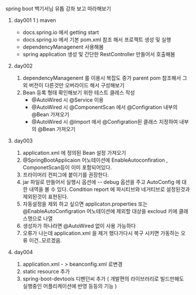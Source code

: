 spring boot 백기서님 유튭 강좌 보고 따라해보기
1. day001
  1 ) maven
    - docs.spring.io 에서 getting start
    - docs.spring.io 에서 기본 pom.xml 참조 해서 프로젝트 생성 및 실행
    - dependencyManagenent 사용해봄
    - spring application 생성 및 간단한 RestController 만들어서 호출해봄

2. day002
   1) dependencyManagenent 를 이용시 복잡도 증가 parent pom 참조해서 그외 버전이 다른것만 오버라이드 해서 구성해보기
   2) Bean 등록 형태 확인해보기 위한 테스트 클레스 작성
      - @AutoWired 시 @Service 이용
      - @AutoWired 시 @ComponentScan 에서 @Configration 내부의 @Bean 가져오기
      - @AutoWired 시 @Import 에서 @Configration된 클래스 지정하여  내부의 @Bean 가져오기
            
3. day003
   1) application.xml 에 정의된 Bean 설정 가져오기
   2) @SpringBootApplicaion 어노테이션에 EnableAutoconfiration , ComponetScan등이 이미 포함되어있다.
   3) 프라이머리 컨피그에 붙이기를 권장한다. 
   4) jar 파일로 만들어서 실행시 옵션에 -- debug 옵션을 주고 AutoConfig 에 대한 내역을 볼 수 있다.
      Condition report 에 파시티브와 네거티브로 설정된것과 제외된것이 표현된다.
   5) 자동설정을 제외 하고 싶으면 applicaton.properties 또는 @EnableAutoConfigration 어노테이션에 제외할 대상을 excloud 키에 클래스명으로 나열
   6) 생성자가 하나라면 @AutoWired 없이 사용 가능하다
   7) 오류가 나는데 application.xml 을 제거 했다가다시 복구 시키면 가동하는 오류 이건..모르겠음.   
   
4. day004
   1) application.xml  - > beanconfig.xml 로변경
   2) static resource 추가 
   3) spring-boot-devtools 디펜던씨 추가 ( 개발편의 라이브러리로 빌드만해도 실행중인 어플리케이션에 반영 등등의 기능 )  
   